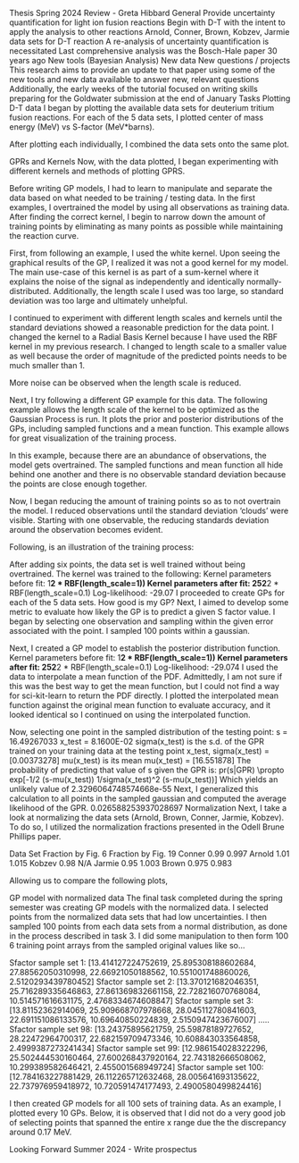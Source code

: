 Thesis Spring 2024 Review - Greta Hibbard
General
Provide uncertainty quantification for light ion fusion reactions
Begin with D-T with the intent to apply the analysis to other reactions 
Arnold, Conner, Brown, Kobzev, Jarmie data sets for D-T reaction
A re-analysis of uncertainty quantification is necessitated
Last comprehensive analysis was the Bosch-Hale paper 30 years ago
New tools (Bayesian Analysis)
New data
New questions / projects 
This research aims to provide an update to that paper using some of the new tools and new data available to answer new, relevant questions 
Additionally, the early weeks of the tutorial focused on writing skills preparing for the Goldwater submission at the end of January 
Tasks
Plotting D-T data
I began by plotting the available data sets for deuterium tritium fusion reactions. For each of the 5 data sets, I plotted center of mass energy (MeV) vs S-factor (MeV*barns).



After plotting each individually, I combined the data sets onto the same plot. 

GPRs and Kernels 
Now, with the data plotted, I began experimenting with different kernels and methods of plotting GPRS.

Before writing GP models, I had to learn to manipulate and separate the data based on what needed to be training / testing data. In the first examples, I overtrained the model by using all observations as training data. After finding the correct kernel, I begin to narrow down the amount of training points by eliminating as many points as possible while maintaining the reaction curve. 

First, from following an  example, I used the white kernel. Upon seeing the graphical results of the GP, I realized it was not a good kernel for my model. The main use-case of this kernel is as part of a sum-kernel where it explains the noise of the signal as independently and identically normally-distributed. Additionally, the length scale I used was too large, so standard deviation was too large and ultimately unhelpful. 

I continued to experiment with different length scales and kernels until the standard deviations showed a reasonable prediction for the data point. I changed the kernel to a Radial Basis Kernel because I have used the RBF kernel in my previous research. I changed to length scale to a smaller value as well because the order of magnitude of the predicted points needs to be much smaller than 1. 

More noise can be observed when the length scale is reduced. 

Next, I try following a different GP example for this data. The following example allows the length scale of the kernel to be optimized as the Gaussian Process is run. It plots the prior and posterior distributions of the GPs, including sampled functions and a mean function. This example allows for great visualization of the training process.

In this example, because there are an abundance of observations, the model gets overtrained. The sampled functions and mean function all hide behind one another and there is no observable standard deviation because the points are close enough together. 

Now, I began reducing the amount of training points so as to not overtrain the model. I reduced observations until the standard deviation ‘clouds’ were visible. Starting with one observable, the reducing standards deviation around the observation becomes evident. 

Following, is an illustration of the training process: 





After adding six points, the data set is well trained without being overtrained. The kernel was trained to the following:
Kernel parameters before fit:
1**2 * RBF(length_scale=1))
Kernel parameters after fit: 
252**2 * RBF(length_scale=0.1) 
Log-likelihood: -29.07
	I proceeded to create GPs for each of the 5 data sets. 
How good is my GP? 
Next, I aimed to develop some metric to evaluate how likely the GP is to predict a given S factor value. I began by selecting one observation and sampling within the given error associated with the point. I sampled 100 points within a gaussian. 

Next, I created a GP model to establish the posterior distribution function. 
Kernel parameters before fit:
1**2 * RBF(length_scale=1))
Kernel parameters after fit: 
252**2 * RBF(length_scale=0.1) 
Log-likelihood: -29.074
I used the data to interpolate a mean function of the PDF. Admittedly, I am not sure if this was the best way to get the mean function, but I could not find a way for sci-kit-learn to return the PDF directly. I plotted the interpolated mean function against the original mean function to evaluate accuracy, and it looked identical so I continued on using the interpolated function. 

Now, selecting one point in the sampled distribution of the testing point:
s = 16.49267033
x_test = 8.1600E-02 sigma(x_test) is the s.d. of the GPR trained on your training data at the testing point x_test,
sigma(x_test) = [0.00373278] mu(x_test) is its mean
mu(x_test) = [16.551878]
The probability of predicting that value of s given the GPR is:
  pr(s|GPR) \propto exp[-1/2 (s-mu(x_test)) 1/sigma(x_test)^2 (s-mu(x_test))]
Which yields an unlikely value of 
2.3296064748574668e-55
Next, I generalized this calculation to all points in the sampled gaussian and computed the average likelihood of the GPR.
0.026588253937028697
Normalization 
Next, I take a look at normalizing the data sets (Arnold, Brown, Conner, Jarmie, Kobzev). To do so, I utilized the normalization fractions presented in the Odell Brune Phillips paper. 

Data Set
Fraction by Fig. 6
Fraction by Fig. 19
Conner
0.99
0.997
Arnold
1.01
1.015
Kobzev
0.98
N/A
Jarmie
0.95
1.003
Brown
0.975
0.983


Allowing us to compare the following plots, 




GP model with normalized data 
The final task completed during the spring semester was creating GP models with the normalized data. I selected points from the normalized data sets that had low uncertainties. I then sampled 100 points from each data sets from a normal distribution, as done in the process described in task 3. I did some manipulation to then form 100 6 training point arrays from the sampled original values like so…

Sfactor sample set 1: [13.414127224752619, 25.895308188602684, 27.88562050310998, 22.66921050188562, 10.551001748860026, 2.5120293439780452]
Sfactor sample set 2: [13.370121682046351, 25.716289335646863, 27.861369832661158, 22.728216070768084, 10.514571616631175, 2.4768334674608847]
Sfactor sample set 3: [13.81152362914069, 25.909668707978668, 28.045112780841603, 22.691151086133576, 10.69640850224839, 2.5150947423676007]
…..
Sfactor sample set 98: [13.24375895621759, 25.59878189727652, 28.22472964700317, 22.682159709473346, 10.608843033564858, 2.4999387273241434]
Sfactor sample set 99: [12.986154028322296, 25.502444530160464, 27.600268437920164, 22.743182666508062, 10.299389582646421, 2.455001568949724]
Sfactor sample set 100: [12.784163227881429, 26.112265712632468, 28.005641693135622, 22.737976959418972, 10.720591474177493, 2.4900580499824416]

I then created GP models for all 100 sets of training data. As an example, I plotted every 10 GPs. Below, it is observed that I did not do a very good job of selecting points that spanned the entire x range due the the discrepancy around 0.17 MeV. 










Looking Forward
Summer 2024 - Write prospectus 
